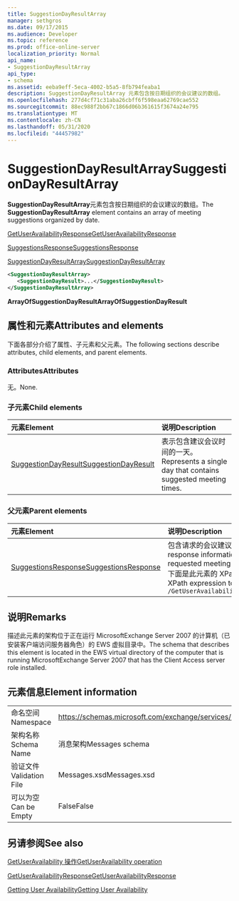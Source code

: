 ```yaml
---
title: SuggestionDayResultArray
manager: sethgros
ms.date: 09/17/2015
ms.audience: Developer
ms.topic: reference
ms.prod: office-online-server
localization_priority: Normal
api_name:
- SuggestionDayResultArray
api_type:
- schema
ms.assetid: eeba9eff-5eca-4002-b5a5-8fb794feaba1
description: SuggestionDayResultArray 元素包含按日期组织的会议建议的数组。
ms.openlocfilehash: 277d4cf71c31aba26cbff6f598eaa62769cae552
ms.sourcegitcommit: 88ec988f2bb67c1866d06b361615f3674a24e795
ms.translationtype: MT
ms.contentlocale: zh-CN
ms.lasthandoff: 05/31/2020
ms.locfileid: "44457982"
---
```

# <a name="suggestiondayresultarray"></a><span data-ttu-id="9ee86-103">SuggestionDayResultArray</span><span class="sxs-lookup"><span data-stu-id="9ee86-103">SuggestionDayResultArray</span></span>

<span data-ttu-id="9ee86-104">**SuggestionDayResultArray**元素包含按日期组织的会议建议的数组。</span><span class="sxs-lookup"><span data-stu-id="9ee86-104">The **SuggestionDayResultArray** element contains an array of meeting suggestions organized by date.</span></span> 
  
[<span data-ttu-id="9ee86-105">GetUserAvailabilityResponse</span><span class="sxs-lookup"><span data-stu-id="9ee86-105">GetUserAvailabilityResponse</span></span>](getuseravailabilityresponse.md)
  
[<span data-ttu-id="9ee86-106">SuggestionsResponse</span><span class="sxs-lookup"><span data-stu-id="9ee86-106">SuggestionsResponse</span></span>](suggestionsresponse.md)
  
[<span data-ttu-id="9ee86-107">SuggestionDayResultArray</span><span class="sxs-lookup"><span data-stu-id="9ee86-107">SuggestionDayResultArray</span></span>](suggestiondayresultarray.md)
  
```xml
<SuggestionDayResultArray>
   <SuggestionDayResult>...</SuggestionDayResult>
</SuggestionDayResultArray>
```

 <span data-ttu-id="9ee86-108">**ArrayOfSuggestionDayResult**</span><span class="sxs-lookup"><span data-stu-id="9ee86-108">**ArrayOfSuggestionDayResult**</span></span>
## <a name="attributes-and-elements"></a><span data-ttu-id="9ee86-109">属性和元素</span><span class="sxs-lookup"><span data-stu-id="9ee86-109">Attributes and elements</span></span>

<span data-ttu-id="9ee86-110">下面各部分介绍了属性、子元素和父元素。</span><span class="sxs-lookup"><span data-stu-id="9ee86-110">The following sections describe attributes, child elements, and parent elements.</span></span>
  
### <a name="attributes"></a><span data-ttu-id="9ee86-111">Attributes</span><span class="sxs-lookup"><span data-stu-id="9ee86-111">Attributes</span></span>

<span data-ttu-id="9ee86-112">无。</span><span class="sxs-lookup"><span data-stu-id="9ee86-112">None.</span></span>
  
### <a name="child-elements"></a><span data-ttu-id="9ee86-113">子元素</span><span class="sxs-lookup"><span data-stu-id="9ee86-113">Child elements</span></span>

|<span data-ttu-id="9ee86-114">**元素**</span><span class="sxs-lookup"><span data-stu-id="9ee86-114">**Element**</span></span>|<span data-ttu-id="9ee86-115">**说明**</span><span class="sxs-lookup"><span data-stu-id="9ee86-115">**Description**</span></span>|
|:-----|:-----|
|[<span data-ttu-id="9ee86-116">SuggestionDayResult</span><span class="sxs-lookup"><span data-stu-id="9ee86-116">SuggestionDayResult</span></span>](suggestiondayresult.md) <br/> |<span data-ttu-id="9ee86-117">表示包含建议会议时间的一天。</span><span class="sxs-lookup"><span data-stu-id="9ee86-117">Represents a single day that contains suggested meeting times.</span></span>  <br/> |
   
### <a name="parent-elements"></a><span data-ttu-id="9ee86-118">父元素</span><span class="sxs-lookup"><span data-stu-id="9ee86-118">Parent elements</span></span>

|<span data-ttu-id="9ee86-119">**元素**</span><span class="sxs-lookup"><span data-stu-id="9ee86-119">**Element**</span></span>|<span data-ttu-id="9ee86-120">**说明**</span><span class="sxs-lookup"><span data-stu-id="9ee86-120">**Description**</span></span>|
|:-----|:-----|
|[<span data-ttu-id="9ee86-121">SuggestionsResponse</span><span class="sxs-lookup"><span data-stu-id="9ee86-121">SuggestionsResponse</span></span>](suggestionsresponse.md) <br/> |<span data-ttu-id="9ee86-122">包含请求的会议建议的响应信息和建议数据</span><span class="sxs-lookup"><span data-stu-id="9ee86-122">Contains response information and suggestion data for requested meeting suggestions</span></span>  <br/> <span data-ttu-id="9ee86-123">下面是此元素的 XPath 表达式： </span><span class="sxs-lookup"><span data-stu-id="9ee86-123">The following is the XPath expression to this element:</span></span>  <br/>  `/GetUserAvailabilityResponse/SuggestionsResponse` <br/> |
   
## <a name="remarks"></a><span data-ttu-id="9ee86-124">说明</span><span class="sxs-lookup"><span data-stu-id="9ee86-124">Remarks</span></span>

<span data-ttu-id="9ee86-125">描述此元素的架构位于正在运行 MicrosoftExchange Server 2007 的计算机（已安装客户端访问服务器角色）的 EWS 虚拟目录中。</span><span class="sxs-lookup"><span data-stu-id="9ee86-125">The schema that describes this element is located in the EWS virtual directory of the computer that is running MicrosoftExchange Server 2007 that has the Client Access server role installed.</span></span>
  
## <a name="element-information"></a><span data-ttu-id="9ee86-126">元素信息</span><span class="sxs-lookup"><span data-stu-id="9ee86-126">Element information</span></span>

|||
|:-----|:-----|
|<span data-ttu-id="9ee86-127">命名空间</span><span class="sxs-lookup"><span data-stu-id="9ee86-127">Namespace</span></span>  <br/> |https://schemas.microsoft.com/exchange/services/2006/messages  <br/> |
|<span data-ttu-id="9ee86-128">架构名称</span><span class="sxs-lookup"><span data-stu-id="9ee86-128">Schema Name</span></span>  <br/> |<span data-ttu-id="9ee86-129">消息架构</span><span class="sxs-lookup"><span data-stu-id="9ee86-129">Messages schema</span></span>  <br/> |
|<span data-ttu-id="9ee86-130">验证文件</span><span class="sxs-lookup"><span data-stu-id="9ee86-130">Validation File</span></span>  <br/> |<span data-ttu-id="9ee86-131">Messages.xsd</span><span class="sxs-lookup"><span data-stu-id="9ee86-131">Messages.xsd</span></span>  <br/> |
|<span data-ttu-id="9ee86-132">可以为空</span><span class="sxs-lookup"><span data-stu-id="9ee86-132">Can be Empty</span></span>  <br/> |<span data-ttu-id="9ee86-133">False</span><span class="sxs-lookup"><span data-stu-id="9ee86-133">False</span></span>  <br/> |
   
## <a name="see-also"></a><span data-ttu-id="9ee86-134">另请参阅</span><span class="sxs-lookup"><span data-stu-id="9ee86-134">See also</span></span>



[<span data-ttu-id="9ee86-135">GetUserAvailability 操作</span><span class="sxs-lookup"><span data-stu-id="9ee86-135">GetUserAvailability operation</span></span>](getuseravailability-operation.md)
  
[<span data-ttu-id="9ee86-136">GetUserAvailabilityResponse</span><span class="sxs-lookup"><span data-stu-id="9ee86-136">GetUserAvailabilityResponse</span></span>](getuseravailabilityresponse.md)


[<span data-ttu-id="9ee86-137">Getting User Availability</span><span class="sxs-lookup"><span data-stu-id="9ee86-137">Getting User Availability</span></span>](https://msdn.microsoft.com/library/d4133fcb-9b0f-4e6b-aadf-a389da83516a%28Office.15%29.aspx)

